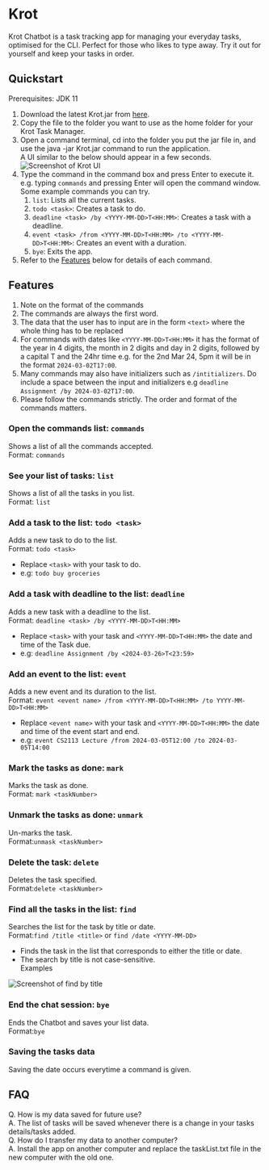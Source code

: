 # Krot


Krot Chatbot is a task tracking app for managing your everyday tasks, optimised for the CLI. Perfect for those who likes to type away.
Try it out for yourself and keep your tasks in order.


## Quickstart

Prerequisites: JDK 11

1. Download the latest Krot.jar from [here](https://github.com/tannerlie/ip/releases).
2. Copy the file to the folder you want to use as the home folder for your Krot Task Manager.
3. Open a command terminal, cd into the folder you put the jar file in, and use the java -jar Krot.jar command to run the application.<br>
   A UI similar to the below should appear in a few seconds.<br>
   ![Screenshot of Krot UI](https://raw.githubusercontent.com/tannerlie/ip/master/assets/Screenshot%20of%20Krot%20GUI.png)
4. Type the command in the command box and press Enter to execute it. e.g. typing ```commands``` and pressing Enter will open the command window.
   Some example commands you can try.
    1. ```list```: Lists all the current tasks.
    2. ```todo <task>```: Creates a task to do.
    3. ```deadline <task> /by <YYYY-MM-DD>T<HH:MM>```: Creates a task with a deadline.
    4. ```event <task> /from <YYYY-MM-DD>T<HH:MM> /to <YYYY-MM-DD>T<HH:MM>```: Creates an event with a duration.
    5. ```bye```: Exits the app.
5. Refer to the [Features](#Features) below for details of each command.<br>



## Features

1. Note on the format of the commands
2. The commands are always the first word.
3. The data that the user has to input are in the form ```<text>``` where the whole
   thing has to be replaced
4. For commands with dates like ``<YYYY-MM-DD>T<HH:MM>`` it has the format of
   the year in 4 digits, the month in 2 digits and day in 2 digits, followed by a capital T
   and the 24hr time e.g. for the 2nd Mar 24, 5pm it will be in the format ```2024-03-02T17:00```.
5. Many commands may also have initializers such as ```/intitializers```. Do include a space between
   the input and initializers e.g ```deadline Assignment /by 2024-03-02T17:00```.
6. Please follow the commands strictly. The order and format of the commands matters.

### Open the commands list: ```commands``` <br>
Shows a list of all the commands accepted.<br>
Format: ```commands```
### See your list of tasks: ```list``` <br>
Shows a list of all the tasks in you list.<br>
Format: ```list```
### Add a task to the list: ```todo <task>```<br>
Adds a new task to do to the list.<br>
Format: ```todo <task>```<br>
- Replace ```<task>``` with your task to do.
- e.g: ```todo buy groceries```<br>
### Add a task with deadline to the list: ```deadline```<br>
Adds a new task with a deadline to the list.<br>
Format: ```deadline <task> /by <YYYY-MM-DD>T<HH:MM>```<br>
- Replace ```<task>``` with your task and ```<YYYY-MM-DD>T<HH:MM>``` the date and time of the Task due.
- e.g: ```deadline Assignment /by <2024-03-26>T<23:59>```<br>
### Add an event to the list: ```event```<br>
Adds a new event and its duration to the list.<br>
Format: ```event <event name> /from <YYYY-MM-DD>T<HH:MM> /to YYYY-MM-DD>T<HH:MM>```<br>
- Replace ```<event name>``` with your task and ```<YYYY-MM-DD>T<HH:MM>``` the date and time of the event start and end.
- e.g: ```event CS2113 Lecture /from 2024-03-05T12:00 /to 2024-03-05T14:00```<br>
### Mark the tasks as done: ```mark```<br>
Marks the task as done.<br>
Format: ```mark <taskNumber>```<br>
### Unmark the tasks as done: ```unmark```<br>
Un-marks the task.<br>
Format:```unmask <taskNumber>```<br>
### Delete the task: ```delete```<br>
Deletes the task specified.<br>
Format:```delete <taskNumber>```<br>
### Find all the tasks in the list: ```find```<br>
Searches the list for the task by title or date.<br>
Format:```find /title <title>``` or ```find /date <YYYY-MM-DD>```<br>
- Finds the task in the list that corresponds to either the title or date.
- The search by title is not case-sensitive.<br>
  Examples<br>

![Screenshot of find by title](https://raw.githubusercontent.com/tannerlie/ip/master/assets/Screenshot%20of%20Find.png)
### End the chat session: ```bye```<br>
Ends the Chatbot and saves your list data.<br>
Format:```bye```
### Saving the tasks data <br>
Saving the date occurs everytime a command is given.

## FAQ
Q. How is my data saved for future use?<br>
A. The list of tasks will be saved whenever there is a change in your tasks details/tasks added.<br>
Q. How do I transfer my data to another computer? <br>
A. Install the app on another computer and replace the taskList.txt file in the new computer with the old one.<br>
